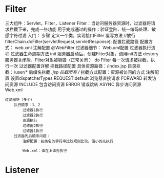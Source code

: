 # Filter

三大组件：Servlet，Filter，Listener
Filter：当访问服务器资源时，过滤器将请求拦截下来，完成一些功能
	用于完成通过的操作：验证登陆、统一编码处理、敏感字符过滤
入门：
	步骤
		定义一个类，实现接口Filter
		覆写方法
			//放行
        	filterChain.doFilter(servletRequest,servletResponse);
		配置拦截路径
	配置方式：
		web.xml
		注解配置
			@WebFilter
	过滤器细节：
	Web.xml配置
	过滤器执行流程
	过滤器生命周期方法
		init 服务器启动后，创建Filter对象，调用init方法
		destory 服务器关闭后，Filter对象被销毁（正常关闭 ）
		do Filter 每一次请求被拦截，执行一次
	过滤器配置详解
		拦截路径配置
			具体资源路径：/index.jsp
			目录拦截：/user/*
			后缀名拦截 *.jsp
			拦截所有 /*
		拦截方式配置：资源被访问的方式
			注解配置
				设置dispatcherTypes
					REQUEST:default
						浏览器直接请求
					FORWARD
						转发访问资源
					INCLUDE
						包含访问资源
					ERROR
						错误跳转
					ASYNC
						异步访问资源
			Web.xml
			
	过滤器链（多个）
		执行顺序：1、2
			过滤器1执行
			过滤器2执行
			资源执行
			过滤器2执行
			过滤器1执行
		过滤器先后顺序问题：
			注解配置：按类名的字符串比较规则比较，值小的先执行
				
			Web.xml：谁在上谁先执行
# Listener
























